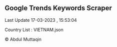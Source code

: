 

## Google Trends Keywords Scraper 
 
Last Update 17-03-2023 , 15:53:04

Country List :
VIETNAM.json



© Abdul Muttaqin 
